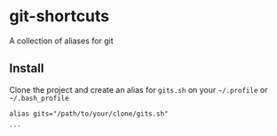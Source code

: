 # git-shortcuts
A collection of aliases for git


## Install

Clone the project and create an alias for `gits.sh` on your `~/.profile` or `~/.bash_profile`

````
alias gits="/path/to/your/clone/gits.sh"

```